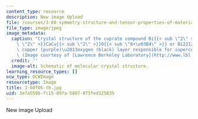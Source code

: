 ```yaml
---
content_type: resource
description: New image Upload
file: /courses/3-60-symmetry-structure-and-tensor-properties-of-materials-fall-2005/3e7a559bfc15d97a5807875fed325835_3-60f05-th.jpg
file_type: image/jpeg
image_metadata:
  caption: "Crystal structure of the cuprate compound Bi{{< sub \"2\" >}}Sr{{< sub\
    \ \"2\" >}}CaCu{{< sub \"2\" >}}O{{< sub \"8+\u03B4\" >}} or Bi2212, showing the\
    \ copper (purple)\u2013oxygen (black) layer responsible for superconductivity.\
    \ (Image courtesy of [Lawrence Berkeley Laboratory](http://www.lbl.gov/).)"
  credit: ''
  image-alt: Schematic of molecular crystal structure.
learning_resource_types: []
ocw_type: OCWImage
resourcetype: Image
title: 3-60f05-th.jpg
uid: 3e7a559b-fc15-d97a-5807-875fed325835
---
```

New image Upload

